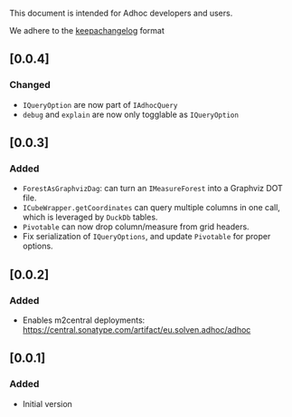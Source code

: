 This document is intended for Adhoc developers and users.

We adhere to the [keepachangelog](https://keepachangelog.com/en/1.0.0/) format

## [0.0.4]
### Changed
- `IQueryOption` are now part of `IAdhocQuery`
- `debug` and `explain` are now only togglable as `IQueryOption`

## [0.0.3]
### Added
- `ForestAsGraphvizDag`: can turn an `IMeasureForest` into a Graphviz DOT file.
- `ICubeWrapper.getCoordinates` can query multiple columns in one call, which is leveraged by `DuckDb` tables.
- `Pivotable` can now drop column/measure from grid headers.
- Fix serialization of `IQueryOptions`, and update `Pivotable` for proper options.

## [0.0.2]
### Added
- Enables m2central deployments: https://central.sonatype.com/artifact/eu.solven.adhoc/adhoc

## [0.0.1]
### Added
- Initial version
